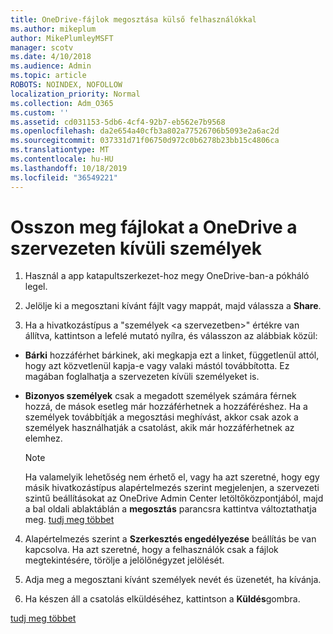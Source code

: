 ```yaml
---
title: OneDrive-fájlok megosztása külső felhasználókkal
ms.author: mikeplum
author: MikePlumleyMSFT
manager: scotv
ms.date: 4/10/2018
ms.audience: Admin
ms.topic: article
ROBOTS: NOINDEX, NOFOLLOW
localization_priority: Normal
ms.collection: Adm_O365
ms.custom: ''
ms.assetid: cd031153-5db6-4cf4-92b7-eb562e7b9568
ms.openlocfilehash: da2e654a40cfb3a802a77526706b5093e2a6ac2d
ms.sourcegitcommit: 037331d71f06750d972c0b6278b23bb15c4806ca
ms.translationtype: MT
ms.contentlocale: hu-HU
ms.lasthandoff: 10/18/2019
ms.locfileid: "36549221"
---
```

# <a name="share-files-in-onedrive-with-people-outside-your-organization"></a>Osszon meg fájlokat a OneDrive a szervezeten kívüli személyek

1. Használ a app katapultszerkezet-hoz megy OneDrive-ban-a pókháló legel. 
    
2. Jelölje ki a megosztani kívánt fájlt vagy mappát, majd válassza a **Share**. 
    
3. Ha a hivatkozástípus a "személyek \<a szervezetben\>" értékre van állítva, kattintson a lefelé mutató nyílra, és válasszon az alábbiak közül: 
    
  - **Bárki** hozzáférhet bárkinek, aki megkapja ezt a linket, függetlenül attól, hogy azt közvetlenül kapja-e vagy valaki mástól továbbította. Ez magában foglalhatja a szervezeten kívüli személyeket is. 
    
  - **Bizonyos személyek** csak a megadott személyek számára férnek hozzá, de mások esetleg már hozzáférhetnek a hozzáféréshez. Ha a személyek továbbítják a megosztási meghívást, akkor csak azok a személyek használhatják a csatolást, akik már hozzáférhetnek az elemhez. 
    
    > [!NOTE]
    > Ha valamelyik lehetőség nem érhető el, vagy ha azt szeretné, hogy egy másik hivatkozástípus alapértelmezés szerint megjelenjen, a szervezeti szintű beállításokat az OneDrive Admin Center letöltőközpontjából, majd a bal oldali ablaktáblán a **megosztás** parancsra kattintva változtathatja meg. [tudj meg többet](https://go.microsoft.com/fwlink/?linkid=871961)
  
4. Alapértelmezés szerint a **Szerkesztés engedélyezése** beállítás be van kapcsolva. Ha azt szeretné, hogy a felhasználók csak a fájlok megtekintésére, törölje a jelölőnégyzet jelölését. 
    
5. Adja meg a megosztani kívánt személyek nevét és üzenetét, ha kívánja.
    
6. Ha készen áll a csatolás elküldéséhez, kattintson a **Küldés**gombra. 
    
[tudj meg többet](https://go.microsoft.com/fwlink/?linkid=871861)
  

